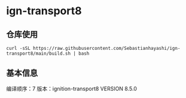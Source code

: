 # ign-transport8

## 仓库使用

```
curl -sSL https://raw.githubusercontent.com/Sebastianhayashi/ign-transport8/main/build.sh | bash
```

## 基本信息

编译顺序：7
版本：ignition-transport8 VERSION 8.5.0